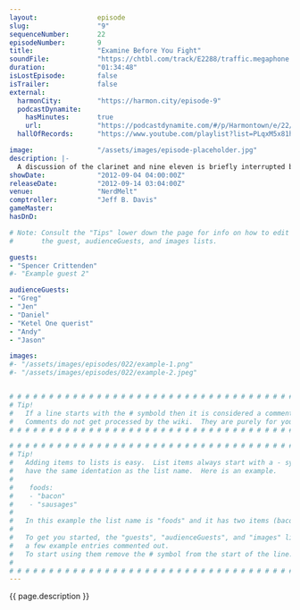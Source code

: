 ```yaml
---
layout:               episode
slug:                 "9"
sequenceNumber:       22
episodeNumber:        9
title:                "Examine Before You Fight"
soundFile:            "https://chtbl.com/track/E2288/traffic.megaphone.fm/STA1215947889.mp3?updated=1555696807"
duration:             "01:34:48"
isLostEpisode:        false
isTrailer:            false
external:
  harmonCity:         "https://harmon.city/episode-9"
  podcastDynamite:
    hasMinutes:       true
    url:              "https://podcastdynamite.com/#/p/Harmontown/e/22/9"
  hallOfRecords:      "https://www.youtube.com/playlist?list=PLqxM5x81hNOYgqKXa9rCqgUiL2vHKLCUf"

image:                "/assets/images/episode-placeholder.jpg"
description: |-
  A discussion of the clarinet and nine eleven is briefly interrupted by an amazing D&D adventure before proceeding into an indictment of the Hugo Awards and concluding with a demonstration of how hard it is to conclude.
showDate:             "2012-09-04 04:00:00Z"
releaseDate:          "2012-09-14 03:04:00Z"
venue:                "NerdMelt"
comptroller:          "Jeff B. Davis"
gameMaster:           
hasDnD:               

# Note: Consult the "Tips" lower down the page for info on how to edit
#       the guest, audienceGuests, and images lists.

guests:
- "Spencer Crittenden"
#- "Example guest 2"

audienceGuests:
- "Greg"
- "Jen"
- "Daniel"
- "Ketel One querist"
- "Andy"
- "Jason"

images:
#- "/assets/images/episodes/022/example-1.png"
#- "/assets/images/episodes/022/example-2.jpeg"


# # # # # # # # # # # # # # # # # # # # # # # # # # # # # # # # # # # # # # # # # # # # #
# Tip!
#   If a line starts with the # symbold then it is considered a comment.
#   Comments do not get processed by the wiki.  They are purely for your information.
# # # # # # # # # # # # # # # # # # # # # # # # # # # # # # # # # # # # # # # # # # # # #

# # # # # # # # # # # # # # # # # # # # # # # # # # # # # # # # # # # # # # # # # # # # #
# Tip!
#   Adding items to lists is easy.  List items always start with a - symbol and have
#   have the same identation as the list name.  Here is an example.
#
#    foods:
#    - "bacon"
#    - "sausages"
#
#   In this example the list name is "foods" and it has two items (bacon, and sausages).
#
#   To get you started, the "guests", "audienceGuests", and "images" lists below have
#   a few example entries commented out.
#   To start using them remove the # symbol from the start of the line.
#
# # # # # # # # # # # # # # # # # # # # # # # # # # # # # # # # # # # # # # # # # # # # #
---
```


<!-- The episode description will be rendered here -->
{{ page.description }}

<!-- Add your content BELOW here -->
<!-- vvvvvvvvvvvvvvvvvvvvvvvvvvv -->




<!-- ^^^^^^^^^^^^^^^^^^^^^^^^^^^ -->
<!-- Add your content ABOVE here -->

<!-- The episode gallery will be rendered here -->